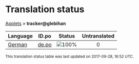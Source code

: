 # Translation status
[Applets](../../README.md) &#187; **tracker@glebihan**

Language | ID.po | Status | Untranslated
---------|:--:|:------:|:-----------:
[German](../../language-status/de.md) | [de.po](po/de.po) | ![100%](http://progressed.io/bar/100) | 0

<sup>This translation status table was last updated on 2017-09-28, 16:52 UTC.</sup>
